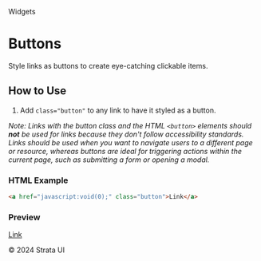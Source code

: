 <p class="section-text">Widgets</p>

# Buttons

Style links as buttons to create eye-catching clickable items.

## How to Use

1. Add `class="button"` to any link to have it styled as a button.

_Note: Links with the button class and the HTML `<button>` elements should **not** be used for links because they don't follow accessibility standards. Links should be used when you want to navigate users to a different page or resource, whereas buttons are ideal for triggering actions within the current page, such as submitting a form or opening a modal._

### HTML Example

```html
<a href="javascript:void(0);" class="button">Link</a>
```

### Preview

<div class="example-container">
  <a href="javascript:void(0);" class="button">Link</a>
</div>

<div class="footer">
  <p>&copy; 2024 Strata UI</p>
</div>
